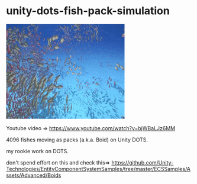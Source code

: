 # unity-dots-fish-pack-simulation

![](preview.gif)

Youtube video => https://www.youtube.com/watch?v=bjWBaLJz6MM

4096 fishes moving as packs (a.k.a. Boid) on Unity DOTS.

my rookie work on DOTS.

don't spend effort on this and check this=>
https://github.com/Unity-Technologies/EntityComponentSystemSamples/tree/master/ECSSamples/Assets/Advanced/Boids
